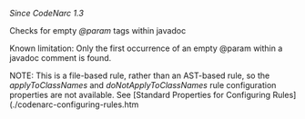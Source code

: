 *Since CodeNarc 1.3*

Checks for empty *@param* tags within javadoc

Known limitation: Only the first occurrence of an empty @param within a
javadoc comment is found.

NOTE: This is a file-based rule, rather than an AST-based rule, so the
*applyToClassNames* and *doNotApplyToClassNames* rule configuration
properties are not available. See \[Standard Properties for Configuring
Rules\](./codenarc-configuring-rules.htm
